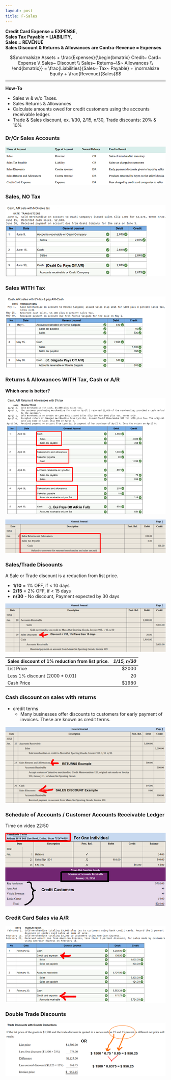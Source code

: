 ```yaml
---
layout: post
title: F-Sales
---
```



**Credit Card Expense = EXPENSE,**    
**Sales Tax Payable = LIABILITY,**  
**Sales = REVENUE**  
**Sales Discount & Returns & Allowances are Contra-Revenue = Expenses**

$$\normalsize Assets + \frac{Expenses}{\begin{bmatrix}
Credit~ Card~ Expense \\
Sales~ Discount \\
Sales~ Returns~\&~ Allowances \\
\end{bmatrix}} = \frac{Liabilities}{Sales~ Tax~ Payable} + \normalsize Equity + \frac{Revenue}{Sales}$$  

---
  
**How-To**

- Sales w & w/o Taxes.
- Sales Returns & Allowances 
- Calculate amounts owed for credit customers using the accounts receivable ledger.
- Trade & Sales discount, ex. 1/30, 2/15, n/30, Trade discounts: 20% & 10%

  
### Dr/Cr Sales Accounts

![](/assets/mc-graw-accounting-course/chap7.sales.returns/chap7.1.png)



### Sales, NO Tax

![](/assets/mc-graw-accounting-course/chap7.sales.returns/1.sales.w.NO.tax.png)


### Sales WITH Tax

![](/assets/mc-graw-accounting-course/chap7.sales.returns/2.sales.w.tax.png)


### Returns & Allowances WITH Tax, Cash or A/R

**Which one is better?**

![](/assets/mc-graw-accounting-course/chap7.sales.returns/3.Cash.AR.sales.return.allowances.taxed.png)

![](/assets/mc-graw-accounting-course/chap7.sales.returns/recording.sales.returns.allowances.png)

### Sales/Trade Discounts

A Sale or Trade discount is a reduction from list price.
   - **1/10** = 1% OFF, if < 10 days
   - **2/15** = 2% OFF, if < 15 days
   - **n/30** - No discount, Payment expected by 30 days

![](/assets/mc-graw-accounting-course/chap7.sales.returns/4.trade.discount.png)


|Sales discount of 1% reduction from list price.|*1/15, n/30*|
|:-|-:|
| List Price | $2000 |
| Less 1% discount (2000 * 0.01)| 20 |
| Cash Price | $1980 |

### Cash discount on sales with returns

- credit terms
   - Many businesses offer discounts to customers for early payment of invoices. These are known as credit terms.

![](/assets/mc-graw-accounting-course/chap7.sales.returns/5.cash.discouont.on.sales.returns.png)

<!--
### Reporting Net Sales

Net sales = Total Sales - Sales Returns/Allowances account - Sales Discounts.

| Net Sales Calculations||
|:-|-:|
|Total Sales|100|
|Subtract Returns/Allowances|-5|
|Subtract Discounts|-2|
|Net Sales|93|
-->

### Schedule of Accounts / Customer Accounts Receivable Ledger 

Time on video 22:50

![](/assets/mc-graw-accounting-course/chap7.sales.returns/6.schedule.of.accounts.receivable.7.5.png)


### Credit Card Sales via A/R

![](/assets/mc-graw-accounting-course/chap7.sales.returns/7.credit.card.sales.via.AR.png)

<!--
### State Tax forms

![](/assets/mc-graw-accounting-course/chap7.sales.returns/8.sales.taxes.state.form.png)


### Schedule of Accounts for Customers Accounts Receivable

- Procedure for Keeping track of customer sales:

![](/assets/mc-graw-accounting-course/chap7.sales.returns/9.act.recvable.2.schedule.2.ar.balance.png)
-->

### Double Trade Discounts

![](/assets/mc-graw-accounting-course/chap7.sales.returns/7.double.trade.discount.png)



<!--
### 7.4 Post from the journal to the ledger accounts and to the subsidiary ledger.

- Transactions are posted from the journal to the ledger accounts as discussed in Chapter 4. 
- The accounts of individual credit customers are kept in a subsidiary ledger called the **Accounts Receivable Ledger**. Daily postings are made to this ledger from the general journal. ‘The balance of each customer's account is computed after eash posting so that the amount owed is known at all times.

### 7.5 Prepare a schedule of accounts receivable.

- Each month a **schedule of accounts receivable** is prepared. It is used to prove the **subsidiary ledger** totals match the **Accounts Receivable** account in the general ledger.

### 7.6 Record the payment of sales taxes.

- Every business that collects sales taxes from its customers is responsible for accurately reporting and paying the amount of sales taxes collected to the appropriate government agency.


### Overview

![](/assets/mc-graw-accounting-course/chap7.sales.returns/chap7.review.png)
-->
